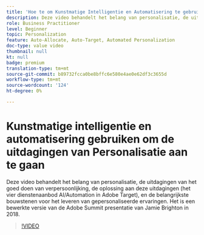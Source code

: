 ```yaml
---
title: 'Hoe te om Kunstmatige Intelligentie en Automatisering te gebruiken om de Uitdagingen van Personalisatie te ontmoeten '
description: Deze video behandelt het belang van personalisatie, de uitdagingen van het goed doen van verpersoonlijking, de oplossing aan deze uitdagingen (het vier dienstenaanbod AI/Automation in Adobe Target), en de belangrijkste bouwstenen voor het leveren van gepersonaliseerde ervaringen. Het is een bewerkte versie van de Adobe Summit presentatie van Jamie Brighton in 2018.
role: Business Practitioner
level: Beginner
topic: Personalization
feature: Auto-Allocate, Auto-Target, Automated Personalization
doc-type: value video
thumbnail: null
kt: null
badge: premium
translation-type: tm+mt
source-git-commit: b89732fcca0be8bffc6e580e4ae0e62df3c3655d
workflow-type: tm+mt
source-wordcount: '124'
ht-degree: 0%

---
```



# Kunstmatige intelligentie en automatisering gebruiken om de uitdagingen van Personalisatie aan te gaan

Deze video behandelt het belang van personalisatie, de uitdagingen van het goed doen van verpersoonlijking, de oplossing aan deze uitdagingen (het vier dienstenaanbod AI/Automation in Adobe Target), en de belangrijkste bouwstenen voor het leveren van gepersonaliseerde ervaringen. Het is een bewerkte versie van de Adobe Summit presentatie van Jamie Brighton in 2018.

>[!VIDEO](https://video.tv.adobe.com/v/25440/?quality=12)